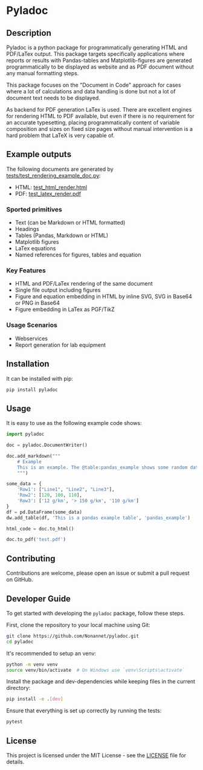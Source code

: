 # Pyladoc

## Description
Pyladoc is a python package for programmatically generating HTML and
PDF/LaTex output. This package targets specifically applications where reports
or results with Pandas-tables and Matplotlib-figures are generated programmatically
to be displayed as website and as PDF document without any manual formatting
steps.

This package focuses on the "Document in Code" approach for cases
where a lot of calculations and data handling is done but not a lot of
document text needs to be displayed.

As backend for PDF generation LaTex is used. There are excellent engines for
rendering HTML to PDF available, but even if there is no requirement for an
accurate typesetting, placing programmatically content of variable
composition and sizes on fixed size pages without manual intervention
is a hard problem that LaTeX is very capable of.

## Example outputs
The following documents are generated by [tests/test_rendering_example_doc.py](tests/test_rendering_example_doc.py):

- HTML: [test_html_render.html](https://html-preview.github.io/?url=https://github.com/Nonannet/pyladoc/blob/main/tests/out/test_html_render.html)
- PDF: [test_latex_render.pdf](https://raw.githubusercontent.com/Nonannet/pyladoc/refs/heads/main/tests/out/test_latex_render.pdf)

### Sported primitives
- Text (can be Markdown or HTML formatted)
- Headings
- Tables (Pandas, Markdown or HTML)
- Matplotlib figures
- LaTex equations
- Named references for figures, tables and equation

### Key Features
- HTML and PDF/LaTex rendering of the same document
- Single file output including figures
- Figure and equation embedding in HTML by inline SVG, SVG in Base64 or PNG in Base64
- Figure embedding in LaTex as PGF/TikZ

### Usage Scenarios
- Webservices
- Report generation for lab equipment

## Installation
It can be installed with pip:

```bash
pip install pyladoc
```

## Usage
It is easy to use as the following example code shows:

```python
import pyladoc

doc = pyladoc.DocumentWriter()

doc.add_markdown("""
    # Example
    This is an example. The @table:pandas_example shows some random data.
    """)

some_data = {
    'Row1': ["Line1", "Line2", "Line3"],
    'Row2': [120, 100, 110],
    'Row3': ['12 g/km', '> 150 g/km', '110 g/km']
}
df = pd.DataFrame(some_data)
dw.add_table(df, 'This is a pandas example table', 'pandas_example')

html_code = doc.to_html()

doc.to_pdf('test.pdf')
```

## Contributing
Contributions are welcome, please open an issue or submit a pull request on GitHub.

## Developer Guide
To get started with developing the `pyladoc` package, follow these steps.

First, clone the repository to your local machine using Git:

```bash
git clone https://github.com/Nonannet/pyladoc.git
cd pyladoc
```

It's recommended to setup an venv:

```bash
python -m venv venv
source venv/bin/activate  # On Windows use `venv\Scripts\activate`
```

Install the package and dev-dependencies while keeping files in the
current directory:

```bash
pip install -e .[dev]
```

Ensure that everything is set up correctly by running the tests:

```bash
pytest
```
   
## License
This project is licensed under the MIT License - see the [LICENSE](LICENSE) file for details.
